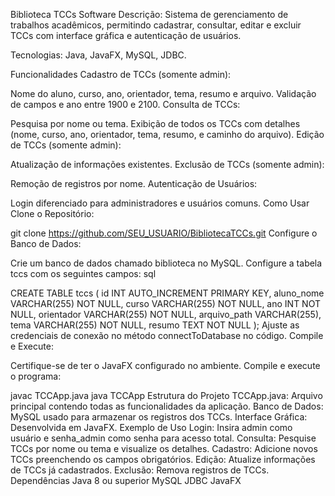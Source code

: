 
Biblioteca TCCs Software
Descrição: Sistema de gerenciamento de trabalhos acadêmicos, permitindo cadastrar, consultar, editar e excluir TCCs com interface gráfica e autenticação de usuários.

Tecnologias: Java, JavaFX, MySQL, JDBC.

Funcionalidades
Cadastro de TCCs (somente admin):

Nome do aluno, curso, ano, orientador, tema, resumo e arquivo.
Validação de campos e ano entre 1900 e 2100.
Consulta de TCCs:

Pesquisa por nome ou tema.
Exibição de todos os TCCs com detalhes (nome, curso, ano, orientador, tema, resumo, e caminho do arquivo).
Edição de TCCs (somente admin):

Atualização de informações existentes.
Exclusão de TCCs (somente admin):

Remoção de registros por nome.
Autenticação de Usuários:

Login diferenciado para administradores e usuários comuns.
Como Usar
Clone o Repositório:


git clone https://github.com/SEU_USUARIO/BibliotecaTCCs.git
Configure o Banco de Dados:

Crie um banco de dados chamado biblioteca no MySQL.
Configure a tabela tccs com os seguintes campos:
sql

CREATE TABLE tccs (
    id INT AUTO_INCREMENT PRIMARY KEY,
    aluno_nome VARCHAR(255) NOT NULL,
    curso VARCHAR(255) NOT NULL,
    ano INT NOT NULL,
    orientador VARCHAR(255) NOT NULL,
    arquivo_path VARCHAR(255),
    tema VARCHAR(255) NOT NULL,
    resumo TEXT NOT NULL
);
Ajuste as credenciais de conexão no método connectToDatabase no código.
Compile e Execute:

Certifique-se de ter o JavaFX configurado no ambiente.
Compile e execute o programa:

javac TCCApp.java
java TCCApp
Estrutura do Projeto
TCCApp.java: Arquivo principal contendo todas as funcionalidades da aplicação.
Banco de Dados: MySQL usado para armazenar os registros dos TCCs.
Interface Gráfica: Desenvolvida em JavaFX.
Exemplo de Uso
Login: Insira admin como usuário e senha_admin como senha para acesso total.
Consulta: Pesquise TCCs por nome ou tema e visualize os detalhes.
Cadastro: Adicione novos TCCs preenchendo os campos obrigatórios.
Edição: Atualize informações de TCCs já cadastrados.
Exclusão: Remova registros de TCCs.
Dependências
Java 8 ou superior
MySQL
JDBC
JavaFX
